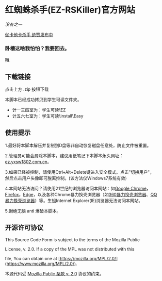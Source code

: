 # 红蜘蛛杀手(EZ-RSKiller)官方网站
*没有之一*

[伽卡他卡杀手 绝赞发布中](https://gk.yxsw1802.com.cn)
### 卧槽这啥我怕怕？我要回去。
[哦](https://yxsw1802.com.cn)
## 下载链接
点击上方 .zip 按钮下载

本脚本已经成功拷贝到学生可读文件夹。
+ 计一三四室为：学生可读\EZ
+ 计五六七室为：学生可读\install\Easy

## 使用提示
1.最好将本脚本解压并复制到D盘等非自动恢复磁盘任意处，防止文件被重置。

2.管理员可能会屑除本脚本，建议用纸笔记下本脚本永久网址：[ez.yxsw1802.com.cn](https://ez.yxsw1802.com.cn)。

3.如果已经被控制，请使用Ctrl+Alt+Delete键进入安全模式。点击"切换用户"，然后点击用户头像即可脱离控制。(该方法仅Windows7系统有效)

4.本网站无法访问？请使用21世纪的浏览器访问本网站：如[Google Chrome](https://www.google.cn/chrome/index.html)，[Firefox](http://www.firefox.com.cn/)，[Edge](https://www.microsoft.com/zh-cn/windows/microsoft-edge)，以及各种Chrome暴力换壳浏览器（如[360暴力换壳浏览器](https://browser.360.cn/)、[QQ暴力换壳浏览器](https://browser.qq.com)）等。生蛆Internet Explorer(IE)浏览器无法访问本网站。

5.谢绝无脑 anti 爆破本脚本。
## 开源许可协议
This Source Code Form is subject to the terms of the Mozilla Public

License, v. 2.0. If a copy of the MPL was not distributed with this

file, You can obtain one at [https://mozilla.org/MPL/2.0/](https://www.mozilla.org/MPL/2.0/).

本源代码受 [Mozilla Public 条款 v. 2.0](https://www.mozilla.org/MPL/2.0/) 协议的约束。
